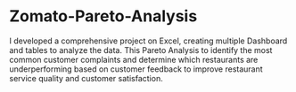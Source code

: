 # Zomato-Pareto-Analysis
I developed a comprehensive project on Excel, creating multiple Dashboard and tables to analyze the data. This Pareto Analysis to identify the most common customer complaints and determine which restaurants are underperforming based on customer feedback to improve restaurant service quality and customer satisfaction.
